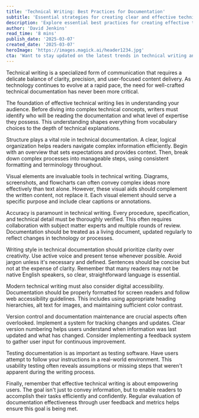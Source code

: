 ```yaml
---
title: 'Technical Writing: Best Practices for Documentation'
subtitle: 'Essential strategies for creating clear and effective technical documentation'
description: 'Explore essential best practices for creating effective technical documentation, including audience analysis, structure, visual elements, and maintaining accuracy. Learn how to craft user-focused content that enhances understanding and accessibility.'
author: 'David Jenkins'
read_time: '8 mins'
publish_date: '2025-03-07'
created_date: '2025-03-07'
heroImage: 'https://images.magick.ai/header1234.jpg'
cta: 'Want to stay updated on the latest trends in technical writing and documentation? Follow us on LinkedIn for expert insights, industry updates, and practical tips to enhance your technical communication skills.'
---
```


Technical writing is a specialized form of communication that requires a delicate balance of clarity, precision, and user-focused content delivery. As technology continues to evolve at a rapid pace, the need for well-crafted technical documentation has never been more critical.

The foundation of effective technical writing lies in understanding your audience. Before diving into complex technical concepts, writers must identify who will be reading the documentation and what level of expertise they possess. This understanding shapes everything from vocabulary choices to the depth of technical explanations.

Structure plays a vital role in technical documentation. A clear, logical organization helps readers navigate complex information efficiently. Begin with an overview that sets expectations and provides context. Then, break down complex processes into manageable steps, using consistent formatting and terminology throughout.

Visual elements are invaluable tools in technical writing. Diagrams, screenshots, and flowcharts can often convey complex ideas more effectively than text alone. However, these visual aids should complement the written content, not replace it. Each visual element should serve a specific purpose and include clear captions or annotations.

Accuracy is paramount in technical writing. Every procedure, specification, and technical detail must be thoroughly verified. This often requires collaboration with subject matter experts and multiple rounds of review. Documentation should be treated as a living document, updated regularly to reflect changes in technology or processes.

Writing style in technical documentation should prioritize clarity over creativity. Use active voice and present tense whenever possible. Avoid jargon unless it's necessary and defined. Sentences should be concise but not at the expense of clarity. Remember that many readers may not be native English speakers, so clear, straightforward language is essential.

Modern technical writing must also consider digital accessibility. Documentation should be properly formatted for screen readers and follow web accessibility guidelines. This includes using appropriate heading hierarchies, alt text for images, and maintaining sufficient color contrast.

Version control and documentation maintenance are crucial aspects often overlooked. Implement a system for tracking changes and updates. Clear version numbering helps users understand when information was last updated and what has changed. Consider implementing a feedback system to gather user input for continuous improvement.

Testing documentation is as important as testing software. Have users attempt to follow your instructions in a real-world environment. This usability testing often reveals assumptions or missing steps that weren't apparent during the writing process.

Finally, remember that effective technical writing is about empowering users. The goal isn't just to convey information, but to enable readers to accomplish their tasks efficiently and confidently. Regular evaluation of documentation effectiveness through user feedback and metrics helps ensure this goal is being met.